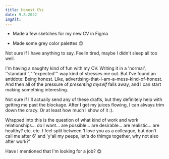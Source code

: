 ```yaml
---
title: Honest CVs
date: 9.8.2022
imgAlt:
---
```


-   Made a few sketches for my new CV in Figma

-   Made some grey color palettes 😌

Not sure if I have anything to say. Feelin tired, maybe I didn't sleep all too well.

I'm having a naughty kind of fun with my CV. Writing it in a 'normal', ''standard'', '''expected''' way kind of stresses me out. But I've found an antidote: Being honest. Like, advertising-that-I-am-a-mess-kind-of-honest. And then all of the pressure of _presenting myself_ falls away, and I can start making something interesting.

Not sure if I'll actually send any of these drafts, but they definitely help with getting me past the blockage. After I get my juices flowing, I can always trim down the crazy. Or at least how much I show of it :).

Wrapped into this is the question of what kind of work and work relationships... do I want... are possible... are desirable... are realistic... are healthy? etc. etc. I feel split between 'I love you as a colleague, but don't call me after 6' and 'y'all my peeps, let's do thimgs together, why not also after work?'

Have I mentioned that I'm looking for a job? 😋
